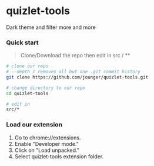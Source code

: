 # quizlet-tools
Dark theme and filter more and more
### Quick start
> Clone/Download the repo then edit in src / **

```bash
# clone our repo
# --depth 1 removes all but one .git commit history
git clone https://github.com/jounger/quizlet-tools.git

# change directory to our repo
cd quizlet-tools

# edit in
src/*
```

### Load our extension
1. Go to chrome://extensions.
2. Enable "Developer mode."
3. Click on "Load unpacked."
4. Select quizlet-tools extension folder.
